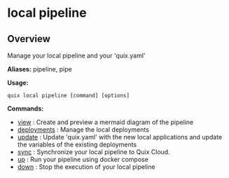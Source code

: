 # local pipeline

## Overview

Manage your local pipeline and your 'quix.yaml'

**Aliases:** pipeline, pipe

**Usage:**

```
quix local pipeline [command] [options]
```

**Commands:**

- [view](view.md) : Create and preview a mermaid diagram of the pipeline
- [deployments](deployments\index.md) : Manage the local deployments
- [update](update.md) : Update 'quix.yaml' with the new local applications and update the variables of the existing deployments
- [sync](sync.md) : Synchronize your local pipeline to Quix Cloud.
- [up](up.md) : Run your pipeline using docker compose
- [down](down.md) : Stop the execution of your local pipeline

